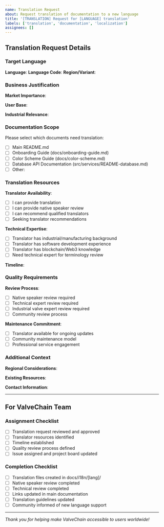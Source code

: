 ```yaml
---
name: Translation Request
about: Request translation of documentation to a new language
title: '[TRANSLATION] Request for [LANGUAGE] translation'
labels: ['translation', 'documentation', 'localization']
assignees: []
---
```


## Translation Request Details

### Target Language
**Language**: <!-- e.g., French, Japanese, Portuguese -->
**Language Code**: <!-- e.g., fr, ja, pt -->
**Region/Variant**: <!-- e.g., fr-FR, pt-BR, zh-CN -->

### Business Justification
**Market Importance**: 
<!-- Describe why this language is important for ValveChain users -->

**User Base**: 
<!-- Estimated number of potential users who would benefit -->

**Industrial Relevance**: 
<!-- Relevance to valve/manufacturing industry in this region -->

### Documentation Scope
Please select which documents need translation:

- [ ] Main README.md
- [ ] Onboarding Guide (docs/onboarding-guide.md)
- [ ] Color Scheme Guide (docs/color-scheme.md)
- [ ] Database API Documentation (src/services/README-database.md)
- [ ] Other: <!-- specify additional files -->

### Translation Resources

**Translator Availability**:
- [ ] I can provide translation
- [ ] I can provide native speaker review
- [ ] I can recommend qualified translators
- [ ] Seeking translator recommendations

**Technical Expertise**:
- [ ] Translator has industrial/manufacturing background
- [ ] Translator has software development experience
- [ ] Translator has blockchain/Web3 knowledge
- [ ] Need technical expert for terminology review

**Timeline**:
<!-- When is this translation needed? -->

### Quality Requirements

**Review Process**:
- [ ] Native speaker review required
- [ ] Technical expert review required
- [ ] Industrial valve expert review required
- [ ] Community review process

**Maintenance Commitment**:
- [ ] Translator available for ongoing updates
- [ ] Community maintenance model
- [ ] Professional service engagement

### Additional Context

**Regional Considerations**:
<!-- Any specific regional terminology, standards, or practices to consider -->

**Existing Resources**:
<!-- Any existing translations, glossaries, or reference materials -->

**Contact Information**:
<!-- How can we reach out for collaboration? -->

---

## For ValveChain Team

### Assignment Checklist
- [ ] Translation request reviewed and approved
- [ ] Translator resources identified
- [ ] Timeline established
- [ ] Quality review process defined
- [ ] Issue assigned and project board updated

### Completion Checklist
- [ ] Translation files created in docs/i18n/[lang]/
- [ ] Native speaker review completed
- [ ] Technical review completed
- [ ] Links updated in main documentation
- [ ] Translation guidelines updated
- [ ] Community informed of new language support

---

*Thank you for helping make ValveChain accessible to users worldwide!*